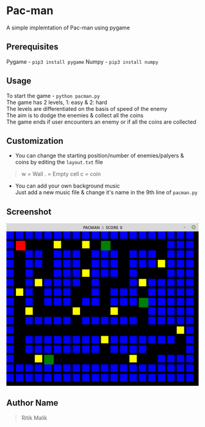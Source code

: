 # Pac-man
A simple implemtation of Pac-man using pygame<br>

## Prerequisites
Pygame - `pip3 install pygame`
Numpy  - `pip3 install numpy`

## Usage
To start the game - `python pacman.py` <br>
The game has 2 levels, 1: easy & 2: hard<br>
The levels are differentiated on the basis of speed of the enemy<br>
The aim is to dodge the enemies & collect all the coins<br>
The game ends if user encounters an enemy or if all the coins are collected<br>

## Customization
* You can change the starting position/number of enemies/palyers & coins by editing the `layout.txt` file<br>
> w = Wall
> . = Empty cell
> c = coin
* You can add your own background music<br>
Just add a new music file & change it's name in the 9th line of `pacman.py`

## Screenshot
![alt text](pac.png)

## Author Name
> Ritik Malik
